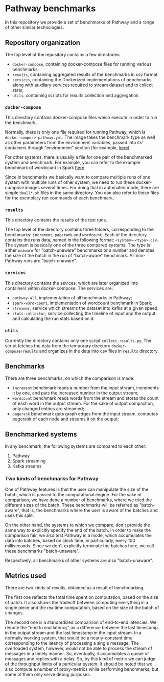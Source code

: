# Pathway benchmarks

In this repository we provide a set of benchmarks of Pathway and a range of other similar technologies. 

## Repository organization

The top level of the repository contains a few directories:

- `docker-compose`, containing docker-compose files for running various benchmarks;
- `results`, containing aggregated results of the benchmarks in csv format;
- `services`, containing the Dockerized implementations of benchmarks along with auxiliary services required to stream dataset and to collect stats;
- `utils`, containing scripts for results collection and aggregation.

### `docker-compose`

This directory contains docker-compose files which execute in order to run the benchmark.

Normally, there is only one file required for running Pathway, which is `docker-compose-pathway.yml`. The image takes the benchmark type as well as other parameters from the environment variables, passed into its' containers through "environment" section (for example, [here](https://github.com/pathwaycom/IoT-Pathway/blob/sergey/benchmark-description/public/pathway-benchmarks/docker-compose/docker-compose-pathway.yml#L53)).

For other systems, there is usually a file for one pair of the benchmarked system and benchmark. For example, you can refer to the example benchmark of wordcount in Spark [here](https://github.com/pathwaycom/IoT-Pathway/blob/sergey/benchmark-description/public/pathway-benchmarks/docker-compose/docker-compose-spark-word-count.yml).

Since in benchmarks we basically want to compare multiple runs of one system with multiple runs of other system, we need to run these docker-compose images several times. For doing that in automated mode, there are simple `doall*.sh` files in the same directory. You can also refer to these files for the exemplary run commands of each benchmark.

### `results`

This directory contains the results of the test runs.

The top level of the directory contains three folders, corresponding to the benchmarks: `increment`, `pagerank` and `wordcount`. Each of the directory contains the runs data, named in the following format: `<system>-<type>.csv`. The system is basically one of the three compared systems. The type is either `unaware` for "batch-unaware" benchmarks or a number and denotes the size of the batch in the run of "batch-aware" benchmark. All non-Pathway runs are "batch-unaware".

### `services`

This directory contains the sevices, which are later organized into containers within docker-compose. The services are:

- `pathway-all`, implementation of all benchmarks in Pathway;
- `spark-word-count`, implementation of wordcount benchmark in Spark;
- `streamer`, service which streams the dataset into kafka at a given speed;
- `stats-collector`, service collecting the timeline of input and the output and calculating the run stats based on it.

### `utils`

Currently the directory contains only one script `collect_results.py`. The script fetches the data from the temporary directory `docker-compose/results` and organizes in the data into csv files in `results` directory.

## Benchmarks

There are three benchmarks, on which the comparison is made:

- `increment` benchmark reads a number from the input stream, increments it by one, and puts the increased number in the output stream;
- `wordcount` benchmark reads words from the stream and stores the count of each word in the output stream. For the sake of output compaction, only changed entries are streamed;
- `pagerank` benchmark gets graph edges from the input stream, computes pagerank of each node and streams it on the output;

## Benchmarked systems

In any benchmark, the following systems are compared to each other:

1. Pathway
2. Spark streaming
3. Kafka streams

### Two kinds of benchmarks for Pathway

One of Pathway features is that the user can manipulate the size of the batch, which is passed to the computational engine. For the sake of comparison, we have done a number of benchmarks, where we tried the different sizes of the batch. These benchmarks will be referred as "batch-aware", that is, the benchmarks where the user is aware of the batches and uses this split. 

On the other hand, the systems to which we compare, don't provide the same way to explicitly specify the end of the batch. In order to make the comparison fair, we also test Pathway in a mode, which accumulates the data into batches, based on clock time, in particularly, every 100 milliseconds. Since we don't explicitly terminate the batches here, we call these benchmarks "batch-unaware".

Respectively, all benchmarks of other systems are also "batch-unaware".

## Metrics used

There are two kinds of results, obtained as a result of benchmarking.

The first one reflects the total time spent on computation, based on the size of batch. It also shows the tradeoff between computing everything in a single piece and the realtime computation, based on the size of the batch of changes. 

The second one is a standardized comparison of end-to-end latencies. We denote the "end to end latency" as a difference between the last timestamp in the output stream and the last timestamp in the input stream. In a normally working system, that would be a nearly-constant time corresponding to the latency of processing a single message. The overloaded system, however, would not be able to process the stream of messages in a timely manner. So, eventually, it accumulates a queue of messages and replies with a delay. So, by this kind of metric we can judge of the throughput limits of a particular system. It should be noted that we also compute a number of proxy-metrics while performing benchmarks, but some of them only serve debug purposes.
